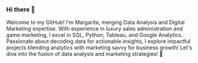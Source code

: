 ### Hi there 👋 

Welcome to my GitHub! I'm Margarita, merging Data Analysis and Digital Marketing expertise. With experience in luxury sales administration and game marketing, I excel in SQL, Python, Tableau, and Google Analytics. Passionate about decoding data for actionable insights, I explore impactful projects blending analytics with marketing savvy for business growth! Let's dive into the fusion of data analysis and marketing strategies! 🚀

<!--
**n0voselova/n0voselova** is a ✨ _special_ ✨ repository because its `README.md` (this file) appears on your GitHub profile.

Here are some ideas to get you started:

- 🔭 I’m currently working on ...
- 🌱 I’m currently learning ...
- 👯 I’m looking to collaborate on ...
- 🤔 I’m looking for help with ...
- 💬 Ask me about ...
- 📫 How to reach me: ...
- 😄 Pronouns: ...
- ⚡ Fun fact: ...
-->
